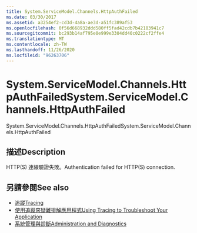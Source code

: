 ```yaml
---
title: System.ServiceModel.Channels.HttpAuthFailed
ms.date: 03/30/2017
ms.assetid: a3254ef2-cd3d-4a8a-ae3d-a51fc389af53
ms.openlocfilehash: 0f56d668932ddd580ff5fad42cdb7b42183941c7
ms.sourcegitcommit: bc293b14af795e0e999e3304dd40c0222cf2ffe4
ms.translationtype: MT
ms.contentlocale: zh-TW
ms.lasthandoff: 11/26/2020
ms.locfileid: "96263706"
---
```

# <a name="systemservicemodelchannelshttpauthfailed"></a><span data-ttu-id="cd412-102">System.ServiceModel.Channels.HttpAuthFailed</span><span class="sxs-lookup"><span data-stu-id="cd412-102">System.ServiceModel.Channels.HttpAuthFailed</span></span>

<span data-ttu-id="cd412-103">System.ServiceModel.Channels.HttpAuthFailed</span><span class="sxs-lookup"><span data-stu-id="cd412-103">System.ServiceModel.Channels.HttpAuthFailed</span></span>  
  
## <a name="description"></a><span data-ttu-id="cd412-104">描述</span><span class="sxs-lookup"><span data-stu-id="cd412-104">Description</span></span>  

 <span data-ttu-id="cd412-105">HTTP(S) 連線驗證失敗。</span><span class="sxs-lookup"><span data-stu-id="cd412-105">Authentication failed for HTTP(S) connection.</span></span>  
  
## <a name="see-also"></a><span data-ttu-id="cd412-106">另請參閱</span><span class="sxs-lookup"><span data-stu-id="cd412-106">See also</span></span>

- [<span data-ttu-id="cd412-107">追蹤</span><span class="sxs-lookup"><span data-stu-id="cd412-107">Tracing</span></span>](index.md)
- [<span data-ttu-id="cd412-108">使用追蹤來疑難排解應用程式</span><span class="sxs-lookup"><span data-stu-id="cd412-108">Using Tracing to Troubleshoot Your Application</span></span>](using-tracing-to-troubleshoot-your-application.md)
- [<span data-ttu-id="cd412-109">系統管理與診斷</span><span class="sxs-lookup"><span data-stu-id="cd412-109">Administration and Diagnostics</span></span>](../index.md)
